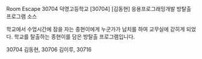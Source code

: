 Room Escape 30704
덕영고등학교 [30704] [김동현] 응용프로그래밍개발 방탈출 프로그램 소스

학교에서 수업시간에 잠을 자는 종현이에게 누군가가 납치를 하여 교무실에 갇히게 되었다. 학교를 탈출하는 종현이를 담은 방탈출 프로그램입니다.

30704 김동현, 30706 김이루, 30716 
